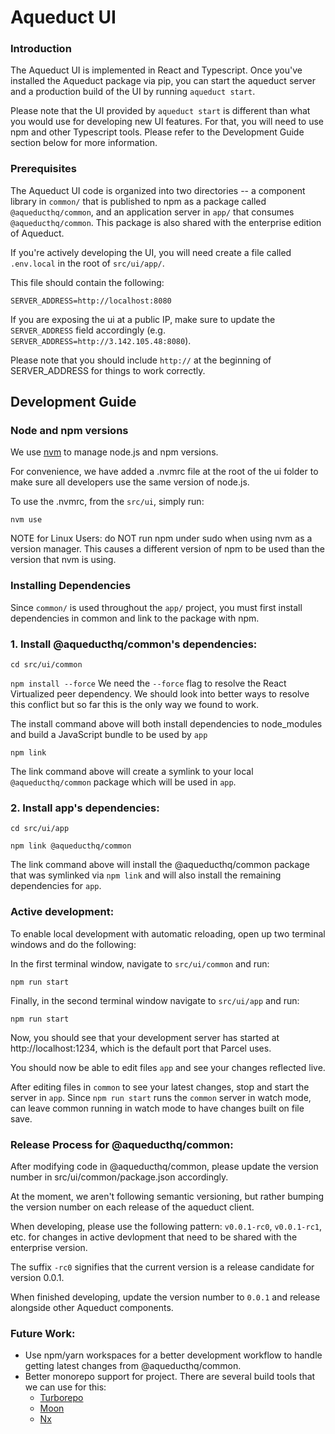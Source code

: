 # Aqueduct UI

### Introduction
The Aqueduct UI is implemented in React and Typescript. Once you've installed the Aqueduct
package via pip, you can start the aqueduct server and a production build of the UI by running `aqueduct start`.

Please note that the UI provided by `aqueduct start` is different than what you would use for developing new UI features.
For that, you will need to use npm and other Typescript tools. Please refer to the Development Guide section below for more information.

### Prerequisites
The Aqueduct UI code is organized into two directories -- a component library in
`common/` that is published to npm as a package called `@aqueducthq/common`, and an application server in `app/`
that consumes `@aqueducthq/common`. This package is also shared with the enterprise edition of Aqueduct.

If you're actively developing the UI, you will need create a file called ```.env.local``` in the root of `src/ui/app/`.

This file should contain the following:

```SERVER_ADDRESS=http://localhost:8080```

If you are exposing the ui at a public IP, make
sure to update the `SERVER_ADDRESS` field accordingly (e.g. 
`SERVER_ADDRESS=http://3.142.105.48:8080`).

Please note that you should include ```http://``` at the beginning of SERVER_ADDRESS for things to work correctly. 

## Development Guide

### Node and npm versions
We use [nvm](https://github.com/nvm-sh/nvm) to manage node.js and npm versions.

For convenience, we have added a .nvmrc file at the root of the ui folder to make sure all developers use the same
version of node.js.

To use the .nvmrc, from the ```src/ui```, simply run:

```nvm use```

NOTE for Linux Users: do NOT run npm under sudo when using nvm as a version manager. This causes a different version 
of npm to be used than the version that nvm is using.

### Installing Dependencies

Since ```common/``` is used throughout the ```app/``` project, you must first install dependencies in common and link
to the package with npm.

### 1. Install @aqueducthq/common's dependencies:

```cd src/ui/common```

```npm install --force```
We need the `--force` flag to resolve the React Virtualized peer dependency. We should look into better ways
to resolve this conflict but so far this is the only way we found to work.

The install command above will both install dependencies to node_modules and build a JavaScript bundle to be used by ```app```

```npm link```

The link command above will create a symlink to your local ```@aqueducthq/common``` package which will be used in ```app```.

### 2. Install app's dependencies:

```cd src/ui/app```

```npm link @aqueducthq/common```

The link command above will install the @aqueducthq/common package that was symlinked via ```npm link``` and will also install
the remaining dependencies for ```app```.

### Active development:
To enable local development with automatic reloading, open up two terminal windows and do the following:

In the first terminal window, navigate to ```src/ui/common``` and run:

```npm run start```

Finally, in the second terminal window navigate to ```src/ui/app``` and run:

```npm run start```

Now, you should see that your development server has started at http://localhost:1234, which is the default port that Parcel
uses.

You should now be able to edit files ```app``` and see your changes reflected live.

After editing files in ```common``` to see your latest changes, stop and start the server in ```app```. Since ```npm run start```
runs the ```common``` server in watch mode, can leave common running in watch mode to have changes built on file save.

### Release Process for @aqueducthq/common:
After modifying code in @aqueducthq/common, please update the version number in src/ui/common/package.json accordingly.

At the moment, we aren't following semantic versioning, but rather bumping the version number on each release of the
aqueduct client. 

When developing, please use the following pattern:
```v0.0.1-rc0```, ```v0.0.1-rc1```, etc. for changes in active devlopment that need to be shared with the enterprise version.

The suffix ```-rc0``` signifies that the current version is a release candidate for version 0.0.1. 

When finished developing, update the version number to ```0.0.1``` and release alongside other Aqueduct components.

### Future Work:
- Use npm/yarn workspaces for a better development workflow to handle getting latest changes from @aqueducthq/common.
- Better monorepo support for project. There are several build tools that we can use for this:
    - [Turborepo](https://turborepo.org/)
    - [Moon](https://moonrepo.dev/)
    - [Nx](https://nx.dev/)



